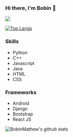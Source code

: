 ### Hi there, I'm Bobin 👋

![](https://komarev.com/ghpvc/?username=your-BobinMathew&color=green&style=flat-square)

[![Top Langs](https://github-readme-stats.vercel.app/api/top-langs/?username=BobinMathew)](https://github.com/BobinMathew/github-readme-stats)

### Skills

* Python
* C++
* Javascript
* Java
* HTML
* CSS

### Frameworks

* Android
* Django
* Bootstrap
* React JS

![BobinMathew's github stats](https://github-readme-stats.vercel.app/api?username=BobinMathew&show_icons=true)
